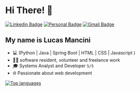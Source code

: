 <h1>Hi There! 👋</h1>

[![Linkedin Badge](https://img.shields.io/badge/-LinkedIn-6633cc?style=flat-square&logo=Linkedin&logoColor=white&labelColor=blue&color=blue&link=https://www.linkedin.com/in/lucasgmancini/)](https://www.linkedin.com/in/lucasgmancini/)
[![Personal Badge](https://img.shields.io/badge/-Website-6633cc?style=flat-square&logo=Me&logoColor=white&labelColor=blue&color=blue&link=https://lucasmancinidev.vercel.app/)](https://lucasmancinidev.vercel.app/)
[![Gmail Badge](https://img.shields.io/badge/-mancini.lucasg@gmail.com-6633cc?style=flat-square&logo=Gmail&logoColor=white&labelColor=blue&color=blue&link=mailto:mancini.lucasg@gmail.com)](mailto:mancini.lucasg@gmail.com)

## My name is Lucas Mancini
- 💻 (Python | Java | Spring Boot | HTML | CSS | Javascript ) 
- 👩‍💻 software resident, volunteer and freelance work
- 🎓 Systems Analyst and Developer `5/5` 
- 🌐 Passionate about web development


<div align="left">
  
[![Top languages](https://github-readme-stats.vercel.app/api/top-langs/?username=mancinilucas&theme=apprentice)](https://github.com/anuraghazra/github-readme-stats)
  
 </div>
